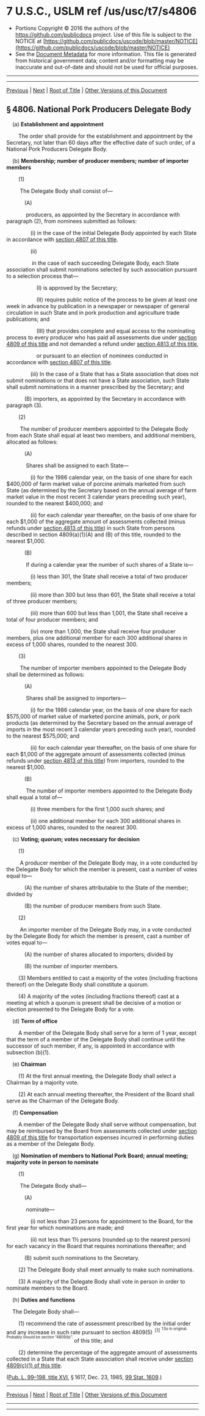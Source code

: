 ---
---

# 7 U.S.C., USLM ref /us/usc/t7/s4806

* Portions Copyright © 2016 the authors of the https://github.com/publicdocs project.
  Use of this file is subject to the NOTICE at [https://github.com/publicdocs/uscode/blob/master/NOTICE](https://github.com/publicdocs/uscode/blob/master/NOTICE)
* See the [Document Metadata](././../../../..//README.md) for more information.
  This file is generated from historical government data; content and/or formatting may be inaccurate and out-of-date and should not be used for official purposes.

----------
----------

[Previous](./../../../..//us/usc/t7/ch79/m__us_usc_t7_s4805.md) | [Next](./../../../..//us/usc/t7/ch79/m__us_usc_t7_s4807.md) | [Root of Title](./../../../../) | [Other Versions of this Document](https://publicdocs.github.io/go/links?ns=uslm&ref=%2Fus%2Fusc%2Ft7%2Fs4806)

## § 4806. National Pork Producers Delegate Body

    (a) __Establishment and appointment__ 

        The order shall provide for the establishment and appointment by the Secretary, not later than 60 days after the effective date of such order, of a National Pork Producers Delegate Body.

    (b) __Membership; number of producer members; number of importer members__ 

        (1)

         The Delegate Body shall consist of—

            (A)

             producers, as appointed by the Secretary in accordance with paragraph (2), from nominees submitted as follows:

                (i) in the case of the initial Delegate Body appointed by each State in accordance with [section 4807 of this title][/us/usc/t7/s4807].

                (ii)

                 in the case of each succeeding Delegate Body, each State association shall submit nominations selected by such association pursuant to a selection process that—

                    (I) is approved by the Secretary;

                    (II) requires public notice of the process to be given at least one week in advance by publication in a newspaper or newspaper of general circulation in such State and in pork production and agriculture trade publications; and

                    (III) that provides complete and equal access to the nominating process to every producer who has paid all assessments due under [section 4809 of this title][/us/usc/t7/s4809] and not demanded a refund under [section 4813 of this title][/us/usc/t7/s4813],

                    or pursuant to an election of nominees conducted in accordance with [section 4807 of this title][/us/usc/t7/s4807].

                (iii) In the case of a State that has a State association that does not submit nominations or that does not have a State association, such State shall submit nominations in a manner prescribed by the Secretary; and

            (B) importers, as appointed by the Secretary in accordance with paragraph (3).

        (2)

         The number of producer members appointed to the Delegate Body from each State shall equal at least two members, and additional members, allocated as follows:

            (A)

             Shares shall be assigned to each State—

                (i) for the 1986 calendar year, on the basis of one share for each $400,000 of farm market value of porcine animals marketed from such State (as determined by the Secretary based on the annual average of farm market value in the most recent 3 calendar years preceding such year), rounded to the nearest $400,000; and

                (ii) for each calendar year thereafter, on the basis of one share for each $1,000 of the aggregate amount of assessments collected (minus refunds under [section 4813 of this title][/us/usc/t7/s4813]) in such State from persons described in section 4809(a)(1)(A) and (B) of this title, rounded to the nearest $1,000.

            (B)

             If during a calendar year the number of such shares of a State is—

                (i) less than 301, the State shall receive a total of two producer members;

                (ii) more than 300 but less than 601, the State shall receive a total of three producer members;

                (iii) more than 600 but less than 1,001, the State shall receive a total of four producer members; and

                (iv) more than 1,000, the State shall receive four producer members, plus one additional member for each 300 additional shares in excess of 1,000 shares, rounded to the nearest 300.

        (3)

         The number of importer members appointed to the Delegate Body shall be determined as follows:

            (A)

             Shares shall be assigned to importers—

                (i) for the 1986 calendar year, on the basis of one share for each $575,000 of market value of marketed porcine animals, pork, or pork products (as determined by the Secretary based on the annual average of imports in the most recent 3 calendar years preceding such year), rounded to the nearest $575,000; and

                (ii) for each calendar year thereafter, on the basis of one share for each $1,000 of the aggregate amount of assessments collected (minus refunds under [section 4813 of this title][/us/usc/t7/s4813]) from importers, rounded to the nearest $1,000.

            (B)

             The number of importer members appointed to the Delegate Body shall equal a total of—

                (i) three members for the first 1,000 such shares; and

                (ii) one additional member for each 300 additional shares in excess of 1,000 shares, rounded to the nearest 300.

    (c) __Voting; quorum; votes necessary for decision__ 

        (1)

         A producer member of the Delegate Body may, in a vote conducted by the Delegate Body for which the member is present, cast a number of votes equal to—

            (A) the number of shares attributable to the State of the member; divided by

            (B) the number of producer members from such State.

        (2)

         An importer member of the Delegate Body may, in a vote conducted by the Delegate Body for which the member is present, cast a number of votes equal to—

            (A) the number of shares allocated to importers; divided by

            (B) the number of importer members.

        (3) Members entitled to cast a majority of the votes (including fractions thereof) on the Delegate Body shall constitute a quorum.

        (4) A majority of the votes (including fractions thereof) cast at a meeting at which a quorum is present shall be decisive of a motion or election presented to the Delegate Body for a vote.

    (d) __Term of office__ 

        A member of the Delegate Body shall serve for a term of 1 year, except that the term of a member of the Delegate Body shall continue until the successor of such member, if any, is appointed in accordance with subsection (b)(1).

    (e) __Chairman__ 

        (1) At the first annual meeting, the Delegate Body shall select a Chairman by a majority vote.

        (2) At each annual meeting thereafter, the President of the Board shall serve as the Chairman of the Delegate Body.

    (f) __Compensation__ 

        A member of the Delegate Body shall serve without compensation, but may be reimbursed by the Board from assessments collected under [section 4809 of this title][/us/usc/t7/s4809] for transportation expenses incurred in performing duties as a member of the Delegate Body.

    (g) __Nomination of members to National Pork Board; annual meeting; majority vote in person to nominate__ 

        (1)

         The Delegate Body shall—

            (A)

             nominate—

                (i) not less than 23 persons for appointment to the Board, for the first year for which nominations are made; and

                (ii) not less than 1½ persons (rounded up to the nearest person) for each vacancy in the Board that requires nominations thereafter; and

            (B) submit such nominations to the Secretary.

        (2) The Delegate Body shall meet annually to make such nominations.

        (3) A majority of the Delegate Body shall vote in person in order to nominate members to the Board.

    (h) __Duties and functions__ 

    The Delegate Body shall—

        (1) recommend the rate of assessment prescribed by the initial order and any increase in such rate pursuant to section 4809(5)  <sup>\[1\]</sup>  <sup><sup> 1 So in original. Probably should be section “4809(b)”. </sup></sup>  of this title; and

        (2) determine the percentage of the aggregate amount of assessments collected in a State that each State association shall receive under [section 4809(c)(1) of this title][/us/usc/t7/s4809/c/1].

([Pub. L. 99–198, title XVI][/us/pl/99/198/tXVI], § 1617, Dec. 23, 1985, [99 Stat. 1609][/us/stat/99/1609].)

----------

[Previous](./../../../..//us/usc/t7/ch79/m__us_usc_t7_s4805.md) | [Next](./../../../..//us/usc/t7/ch79/m__us_usc_t7_s4807.md) | [Root of Title](./../../../../) | [Other Versions of this Document](https://publicdocs.github.io/go/links?ns=uslm&ref=%2Fus%2Fusc%2Ft7%2Fs4806)

----------
----------

[/us/usc/t7/s4807]: https://publicdocs.github.io/go/links?ns=uslm&ref=%2Fus%2Fusc%2Ft7%2Fs4807
[/us/usc/t7/s4809]: https://publicdocs.github.io/go/links?ns=uslm&ref=%2Fus%2Fusc%2Ft7%2Fs4809
[/us/usc/t7/s4813]: https://publicdocs.github.io/go/links?ns=uslm&ref=%2Fus%2Fusc%2Ft7%2Fs4813
[/us/usc/t7/s4807]: https://publicdocs.github.io/go/links?ns=uslm&ref=%2Fus%2Fusc%2Ft7%2Fs4807
[/us/usc/t7/s4813]: https://publicdocs.github.io/go/links?ns=uslm&ref=%2Fus%2Fusc%2Ft7%2Fs4813
[/us/usc/t7/s4813]: https://publicdocs.github.io/go/links?ns=uslm&ref=%2Fus%2Fusc%2Ft7%2Fs4813
[/us/usc/t7/s4809]: https://publicdocs.github.io/go/links?ns=uslm&ref=%2Fus%2Fusc%2Ft7%2Fs4809
[/us/usc/t7/s4809/c/1]: https://publicdocs.github.io/go/links?ns=uslm&ref=%2Fus%2Fusc%2Ft7%2Fs4809%2Fc%2F1
[/us/pl/99/198/tXVI]: https://publicdocs.github.io/go/links?ns=uslm&ref=%2Fus%2Fpl%2F99%2F198%2FtXVI
[/us/stat/99/1609]: https://publicdocs.github.io/go/links?ns=uslm&ref=%2Fus%2Fstat%2F99%2F1609


